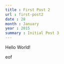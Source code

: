 ```yaml
---
title : First Post 2
url : first-post2
date : 28
month : January
year : 2015
summary : Initial Post 3
---
```

<p> Hello World! </p>
eof